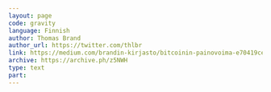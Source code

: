 ```yaml
---
layout: page
code: gravity
language: Finnish
author: Thomas Brand
author_url: https://twitter.com/thlbr
link: https://medium.com/brandin-kirjasto/bitcoinin-painovoima-e70419cedb77
archive: https://archive.ph/z5NWH
type: text
part: 
---
```

